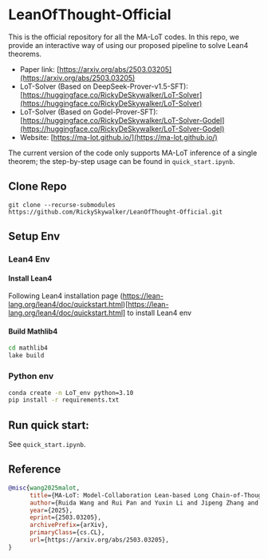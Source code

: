 # LeanOfThought-Official

This is the official repository for all the MA-LoT codes. In this repo, we provide an interactive way of using our proposed pipeline to solve Lean4 theorems.
* Paper link: [https://arxiv.org/abs/2503.03205](https://arxiv.org/abs/2503.03205)
* LoT-Solver (Based on DeepSeek-Prover-v1.5-SFT): [https://huggingface.co/RickyDeSkywalker/LoT-Solver](https://huggingface.co/RickyDeSkywalker/LoT-Solver)
* LoT-Solver (Based on Godel-Prover-SFT): [https://huggingface.co/RickyDeSkywalker/LoT-Solver-Godel](https://huggingface.co/RickyDeSkywalker/LoT-Solver-Godel)
* Website: [https://ma-lot.github.io/](https://ma-lot.github.io/)

The current version of the code only supports MA-LoT inference of a single theorem; the step-by-step usage can be found in `quick_start.ipynb`.


## Clone Repo
```
git clone --recurse-submodules https://github.com/RickySkywalker/LeanOfThought-Official.git
```

## Setup Env

### Lean4 Env

#### Install Lean4
Following Lean4 installation page (https://lean-lang.org/lean4/doc/quickstart.html)[https://lean-lang.org/lean4/doc/quickstart.html] to install Lean4 env

#### Build Mathlib4
```bash
cd mathlib4
lake build
```

### Python env
```bash
conda create -n LoT_env python=3.10
pip install -r requirements.txt
```

## Run quick start:

See `quick_start.ipynb`.

## Reference
```bib
@misc{wang2025malot,
      title={MA-LoT: Model-Collaboration Lean-based Long Chain-of-Thought Reasoning enhances Formal Theorem Proving}, 
      author={Ruida Wang and Rui Pan and Yuxin Li and Jipeng Zhang and Yizhen Jia and Shizhe Diao and Renjie Pi and Junjie Hu and Tong Zhang},
      year={2025},
      eprint={2503.03205},
      archivePrefix={arXiv},
      primaryClass={cs.CL},
      url={https://arxiv.org/abs/2503.03205}, 
}
```
